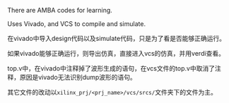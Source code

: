 There are AMBA codes for learning.

Uses Vivado, and VCS to compile and simulate.

在vivado中导入design代码以及simulate代码，只是为了看是否能够正确运行。

如果vivado能够正确运行，则导出仿真，直接进入vcs的仿真，并用verdi查看。

top.v中，在vivado中注释掉了波形生成的语句，在vcs文件的top.v中取消了注释，原因是vivado无法识别dump波形的语句。

其它文件的改动以`xilinx_prj/<prj_name>/vcs/srcs/`文件夹下的文件为主。
